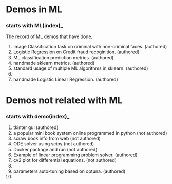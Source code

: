 # Demos in ML
### starts with ML(index)_
The record of ML demos that have done.
1. Image Classification task on criminal with non-criminal faces. (authored)
2. Logistic Regression on Credit fraud recoginition. (authored)
3. ML classification prediction metrics. (authored)
4. handmade sklearn metrics. (authored)
5. standard usage of multiple ML algorithms in sklearn. (authored)
6. 
7. handmade Logistic Linear Regression. (authored)



# Demos not related with ML
### starts with demo(index)_
1. tkinter gui (authored)
2. a popular mini book system online programmed in python (not authored)
3. scraw book info from web (not authored)
4. ODE solver using scipy (not authored)
5. Docker package and run (not authored)
6. Example of linear programming problem solver. (authored)
7. cv2 plot for differential equations. (not authored)
8. 
9. parameters auto-tuning based on optuna. (authored)
10. 
